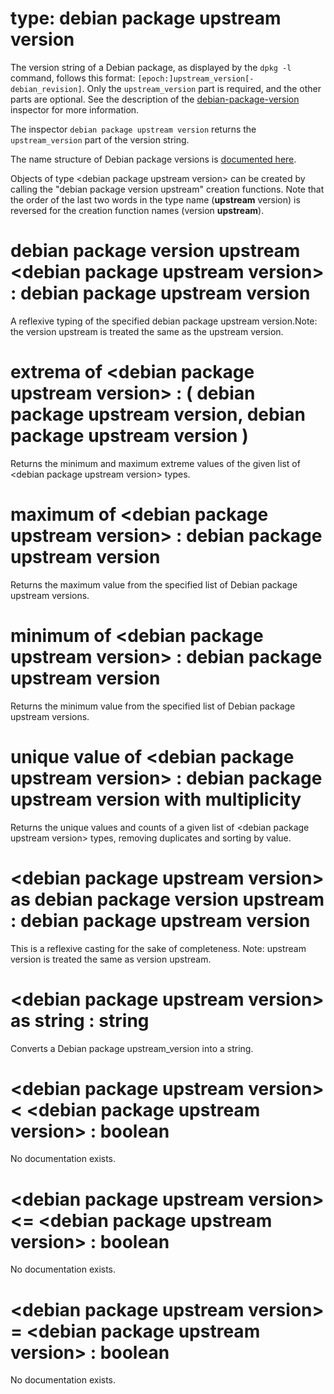 # type: debian package upstream version

The version string of a Debian package, as displayed by the `dpkg -l` command, follows this format: `[epoch:]upstream_version[-debian_revision]`. Only the `upstream_version` part is required, and the other parts are optional. See the description of the [debian-package-version](https://developer.bigfix.com/relevance/reference/debian-package-version.html) inspector for more information.

The inspector `debian package upstream version` returns the `upstream_version` part of the version string.

The name structure of Debian package versions is [documented here](https://www.debian.org/doc/debian-policy/ch-controlfields.html#version).

Objects of type &lt;debian package upstream version&gt; can be created by calling the "debian package version upstream" creation functions. Note that the order of the last two words in the type name (**upstream** version) is reversed for the creation function names (version **upstream**).

# debian package version upstream &lt;debian package upstream version&gt; : debian package upstream version

A reflexive typing of the specified debian package upstream version.Note: the version upstream is treated the same as the upstream version.

# extrema of &lt;debian package upstream version&gt; : ( debian package upstream version, debian package upstream version )

Returns the minimum and maximum extreme values of the given list of &lt;debian package upstream version&gt; types.

# maximum of &lt;debian package upstream version&gt; : debian package upstream version

Returns the maximum value from the specified list of Debian package upstream versions.

# minimum of &lt;debian package upstream version&gt; : debian package upstream version

Returns the minimum value from the specified list of Debian package upstream versions.

# unique value of &lt;debian package upstream version&gt; : debian package upstream version with multiplicity

Returns the unique values and counts of a given list of &lt;debian package upstream version&gt; types, removing duplicates and sorting by value.

# &lt;debian package upstream version&gt; as debian package version upstream : debian package upstream version

This is a reflexive casting for the sake of completeness. Note: upstream version is treated the same as version upstream.

# &lt;debian package upstream version&gt; as string : string

Converts a Debian package upstream_version into a string.

# &lt;debian package upstream version&gt; &lt; &lt;debian package upstream version&gt; : boolean

No documentation exists.

# &lt;debian package upstream version&gt; &lt;= &lt;debian package upstream version&gt; : boolean

No documentation exists.

# &lt;debian package upstream version&gt; = &lt;debian package upstream version&gt; : boolean

No documentation exists.
